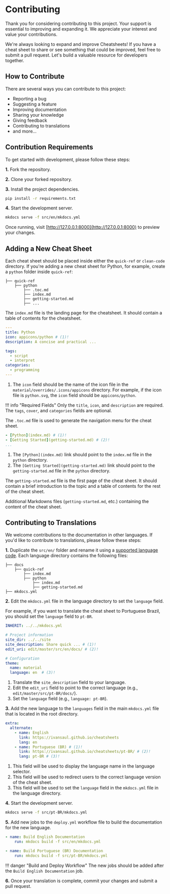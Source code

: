 # Contributing

Thank you for considering contributing to this project. Your support is essential to improving and expanding it. We appreciate your interest and value your contributions.

We're always looking to expand and improve Cheatsheets! If you have a cheat sheet to share or see something that could be improved, feel free to submit a pull request. Let's build a valuable resource for developers together.

## How to Contribute

There are several ways you can contribute to this project:

- Reporting a bug
- Suggesting a feature
- Improving documentation
- Sharing your knowledge
- Giving feedback
- Contributing to translations
- and more...

## Contribution Requirements

To get started with development, please follow these steps:

**1.** Fork the repository.

**2.** Clone your forked repository.

**3.** Install the project dependencies.

```bash
pip install -r requirements.txt
```

**4.** Start the development server.

```bash
mkdocs serve -f src/en/mkdocs.yml
```

Once running, visit [http://127.0.0.1:8000](http://127.0.0.1:8000) to preview your changes.

## Adding a New Cheat Sheet

Each cheat sheet should be placed inside either the `quick-ref` or `clean-code` directory. If you're adding a new cheat sheet for Python, for example, create a `python` folder inside `quick-ref`:

```console
├── quick-ref
    ├── python
        ├── .toc.md
        ├── index.md 
        ├── getting-started.md
        ├── ...
```

The `index.md` file is the landing page for the cheatsheet. It should contain a table of contents for the cheatsheet.

```yaml title="index.md"
---
title: Python
icon: appicons/python # (1)!
description: A concise and practical ...

tags:
  - script
  - interpret
categories:
  - programming
---
```

1. The `icon` field should be the name of the icon file in the `material/overrides/.icons/appicons` directory. For example, if the icon file is `python.svg`, the `icon` field should be `appicons/python`.

!!! info "Required Fields"
    Only the `title`, `icon`, and `description` are required. The `tags`, `cover`, and `categories` fields are optional.

The `.toc.md` file is used to generate the navigation menu for the cheat sheet.

```yaml
- [Python](index.md) # (1)!
- [Getting Started](getting-started.md) # (2)!
...
```

1. The `[Python](index.md)` link should point to the `index.md` file in the `python` directory.
2. The `[Getting Started](getting-started.md)` link should point to the `getting-started.md` file in the `python` directory.

The `getting-started.md` file is the first page of the cheat sheet. It should contain a brief introduction to the topic and a table of contents for the rest of the cheat sheet.

Additional Markdowns files (`getting-started.md`, etc.) containing the content of the cheat sheet.

## Contributing to Translations

We welcome contributions to the documentation in other languages. If you'd like to contribute to translations, please follow these steps:

**1.** Duplicate the `src/en/` folder and rename it using a [supported language code](https://squidfunk.github.io/mkdocs-material/setup/changing-the-language/#site-language). Each language directory contains the following files:

```console
├── docs
    ├── quick-ref
        ├── index.md
        ├── python
            ├── index.md
            ├── getting-started.md
├── mkdocs.yml
```

**2.** Edit the `mkdocs.yml` file in the language directory to set the `language` field.

For example, if you want to translate the cheat sheet to Portuguese Brazil, you should set the `language` field to `pt-BR`.

```yaml title="src/pt-BR/mkdocs.yml"
INHERIT: ../../mkdocs.yml

# Project information
site_dir: ../../site
site_description: Share quick ... # (1)!
edit_uri: edit/master/src/en/docs/ # (2)!

# Configuration
theme:
  name: material
  language: en  # (3)!
```

1. Translate the `site_description` field to your language.
2. Edit the `edit_uri` field to point to the correct language (e.g., `edit/master/src/pt-BR/docs/`).
3. Set the `language` field (e.g., `language: pt-BR`).

**3.** Add the new language to the `languages` field in the main `mkdocs.yml` file that is located in the root directory.

```yaml title="mkdocs.yml"
extra:
  alternate:
    - name: English
      link: https://ivansaul.github.io/cheatsheets
      lang: en
    - name: Portuguese (BR) # (1)!
      link: https://ivansaul.github.io/cheatsheets/pt-BR/ # (2)!
      lang: pt-BR # (3)!
```

1. This field will be used to display the language name in the language selector.
2. This field will be used to redirect users to the correct language version of the cheat sheet.
3. This field will be used to set the `language` field in the `mkdocs.yml` file in the language directory.

**4.** Start the development server.

```bash
mkdocs serve -f src/pt-BR/mkdocs.yml
```

**5.**  Add new jobs to the `deploy.yml` workflow file to build the documentation for the new language.

```yaml title=".github/workflows/deploy.yml"
- name: Build English Documentation
    run: mkdocs build -f src/en/mkdocs.yml

- name: Build Portuguese (BR) Documentation
    run: mkdocs build -f src/pt-BR/mkdocs.yml
```

!!! danger "Build and Deploy Workflow"
    The new jobs should be added after the `Build English Documentation` job.

**6.** Once your translation is complete, commit your changes and submit a pull request.
